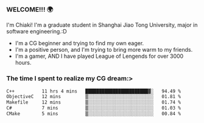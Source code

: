 ### WELCOME!!! 🌍

I'm Chiaki! I'm a graduate student in Shanghai Jiao Tong University, major in software engineering.:D

-  I'm a CG beginner and trying to find my own eager. 
-  I'm a positive person, and I'm trying to bring more warm to my friends.
-  I'm a gamer, AND I have played League of Lengends for over 3000 hours.


### The time I spent to realize my CG dream:>
<!--START_SECTION:waka-->

```txt
C++          11 hrs 4 mins   ███████████████████████▓░   94.49 %
ObjectiveC   12 mins         ▒░░░░░░░░░░░░░░░░░░░░░░░░   01.81 %
Makefile     12 mins         ▒░░░░░░░░░░░░░░░░░░░░░░░░   01.74 %
C#           7 mins          ▒░░░░░░░░░░░░░░░░░░░░░░░░   01.03 %
CMake        5 mins          ▒░░░░░░░░░░░░░░░░░░░░░░░░   00.84 %
```

<!--END_SECTION:waka-->

<!--
**Chiaki-meow/Chiaki-meow** is a ✨ _special_ ✨ repository because its `README.md` (this file) appears on your GitHub profile.

Here are some ideas to get you started:

- 🔭 I’m currently working on ...
- 🌱 I’m currently learning ...
- 👯 I’m looking to collaborate on ...
- 🤔 I’m looking for help with ...
- 💬 Ask me about ...
- 📫 How to reach me: ...
- 😄 Pronouns: ...
- ⚡ Fun fact: ...
-->
